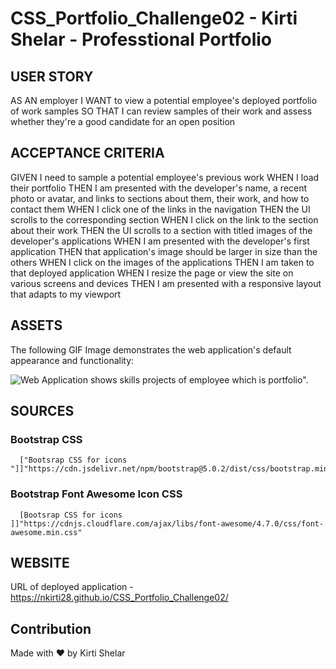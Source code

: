 # CSS_Portfolio_Challenge02 - Kirti Shelar - Professtional Portfolio

## USER STORY

AS AN employer
I WANT to view a potential employee's deployed portfolio of work samples
SO THAT I can review samples of their work and assess whether they're a good candidate for an open position

## ACCEPTANCE CRITERIA

GIVEN I need to sample a potential employee's previous work
WHEN I load their portfolio
THEN I am presented with the developer's name, a recent photo or avatar, and links to sections about them, their work, and how to contact them
WHEN I click one of the links in the navigation
THEN the UI scrolls to the corresponding section
WHEN I click on the link to the section about their work
THEN the UI scrolls to a section with titled images of the developer's applications
WHEN I am presented with the developer's first application
THEN that application's image should be larger in size than the others
WHEN I click on the images of the applications
THEN I am taken to that deployed application
WHEN I resize the page or view the site on various screens and devices
THEN I am presented with a responsive layout that adapts to my viewport

## ASSETS

The following GIF Image demonstrates the web application's default appearance and functionality:

![Web Application shows skills projects of employee which is portfolio".](./assets/images/Kirti%20Shelar%20-%20Professional%20Portfolio.gif)

## SOURCES

### Bootstrap CSS

      ["Bootsrap CSS for icons "]]"https://cdn.jsdelivr.net/npm/bootstrap@5.0.2/dist/css/bootstrap.min.css"

### Bootstrap Font Awesome Icon CSS 

      [Bootsrap CSS for icons ]]"https://cdnjs.cloudflare.com/ajax/libs/font-awesome/4.7.0/css/font-awesome.min.css"

## WEBSITE

URL of deployed application - https://nkirti28.github.io/CSS_Portfolio_Challenge02/

## Contribution

Made with ❤️ by Kirti Shelar
